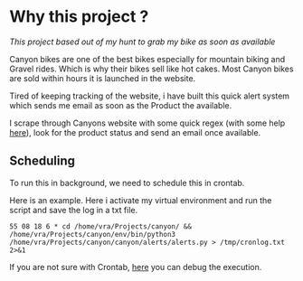 # Why this project ?
*This project based out of my hunt to grab my bike as soon as available*


Canyon bikes are one of the best bikes especially for mountain biking and Gravel rides. Which is why their bikes sell like hot cakes. Most Canyon bikes are sold within hours it is launched in the website. 

Tired of keeping tracking of the website, i have built this quick alert system which sends me email as soon as the Product the available. 

I scrape through Canyons website with some quick regex (with some help [here](https://stackoverflow.com/questions/67852325/scraping-text-after-a-span-in-with-regex-and-requests)), look for the product status and send an email once available. 


## Scheduling
To run this in background, we need to schedule this in crontab. 

Here is an example. Here i activate my virtual environment and run the script and save the log in a txt file. 


```
55 08 18 6 * cd /home/vra/Projects/canyon/ && /home/vra/Projects/canyon/env/bin/python3 /home/vra/Projects/canyon/canyon/alerts/alerts.py > /tmp/cronlog.txt 2>&1
```

If you are not sure with Crontab, [here](https://crontab.guru/) you can debug the execution.

